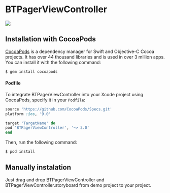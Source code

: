 # BTPagerViewController

![](https://media.giphy.com/media/9r6GWovWd9JRQVRa5X/giphy.gif)

## Installation with CocoaPods

[CocoaPods](http://cocoapods.org) is a dependency manager for Swift and Objective-C Cocoa projects. It has over 44 thousand libraries and is used in over 3 million apps. You can install it with the following command:

```bash
$ gem install cocoapods
```

#### Podfile

To integrate BTPagerViewController into your Xcode project using CocoaPods, specify it in your `Podfile`:

```ruby
source 'https://github.com/CocoaPods/Specs.git'
platform :ios, '9.0'

target 'TargetName' do
pod 'BTPagerViewController', '~> 3.0'
end
```

Then, run the following command:

```bash
$ pod install
```

## Manually instalation

Just drag and drop BTPagerViewController and BTPagerViewController.storyboard from demo project to your project. 
